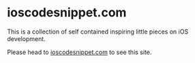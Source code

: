 ioscodesnippet.com
==================

This is a collection of self contained inspiring little pieces on iOS development.

Please head to [ioscodesnippet.com](http://ioscodesnippet.github.io) to see this site.

